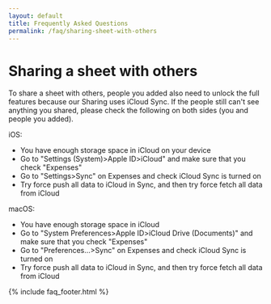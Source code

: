 ```yaml
---
layout: default
title: Frequently Asked Questions
permalink: /faq/sharing-sheet-with-others
---
```


<h1>Sharing a sheet with others</h1>
<p>To share a sheet with others, people you added also need to unlock the full features because our Sharing uses iCloud Sync. If the people still can't see anything you shared, please check the following on both sides (you and people you added).</p>

<p>iOS:</p>
<ul>
    <li>You have enough storage space in iCloud on your device</li>
    <li>Go to "Settings (System)>Apple ID>iCloud" and make sure that you check "Expenses"</li>
    <li>Go to "Settings>Sync" on Expenses and check iCloud Sync is turned on</li>
    <li>Try force push all data to iCloud in Sync, and then try force fetch all data from iCloud</li>
</ul>

<p>macOS:</p>
<ul>
    <li>You have enough storage space in iCloud</li>
    <li>Go to "System Preferences>Apple ID>iCloud Drive (Documents)" and make sure that you check "Expenses"</li>
    <li>Go to "Preferences...>Sync" on Expenses and check iCloud Sync is turned on</li>
    <li>Try force push all data to iCloud in Sync, and then try force fetch all data from iCloud</li>
</ul>

{% include faq_footer.html %}
